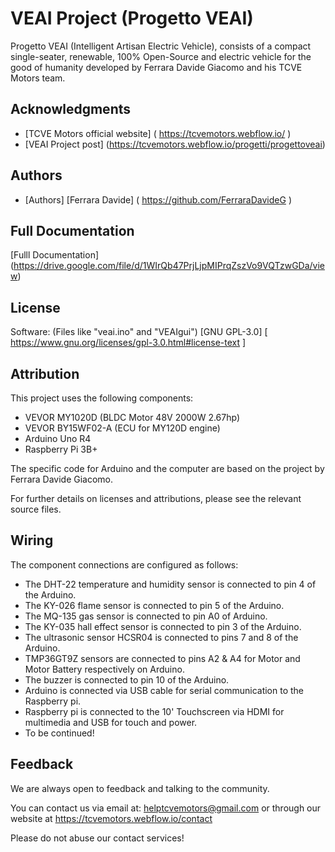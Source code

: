 # VEAI Project (Progetto VEAI)

Progetto VEAI (Intelligent Artisan Electric Vehicle), consists of a compact single-seater, renewable, 100% Open-Source and electric vehicle for the good of humanity developed by Ferrara Davide Giacomo and his TCVE Motors team.


## Acknowledgments

 - [TCVE Motors official website] ( https://tcvemotors.webflow.io/ )
 - [VEAI Project post] (https://tcvemotors.webflow.io/progetti/progettoveai)


## Authors

- [Authors] [Ferrara Davide] ( https://github.com/FerraraDavideG )


## Full Documentation

[Fulll Documentation] (https://drive.google.com/file/d/1WIrQb47PrjLjpMIPrqZszVo9VQTzwGDa/view)


## License

Software: (Files like "veai.ino" and "VEAIgui") [GNU GPL-3.0] [ https://www.gnu.org/licenses/gpl-3.0.html#license-text ]


## Attribution

This project uses the following components:

- VEVOR MY1020D (BLDC Motor 48V 2000W 2.67hp)
- VEVOR BY15WF02-A (ECU for MY120D engine)
- Arduino Uno R4
- Raspberry Pi 3B+

The specific code for Arduino and the computer are based on the project by Ferrara Davide Giacomo.

For further details on licenses and attributions, please see the relevant source files.


## Wiring


The component connections are configured as follows:

- The DHT-22 temperature and humidity sensor is connected to pin 4 of the Arduino.
- The KY-026 flame sensor is connected to pin 5 of the Arduino.
- The MQ-135 gas sensor is connected to pin A0 of Arduino.
- The KY-035 hall effect sensor is connected to pin 3 of the Arduino.
- The ultrasonic sensor HCSR04 is connected to pins 7 and 8 of the Arduino.
- TMP36GT9Z sensors are connected to pins A2 & A4 for Motor and Motor Battery respectively on Arduino.
- The buzzer is connected to pin 10 of the Arduino.
- Arduino is connected via USB cable for serial communication to the Raspberry pi.
- Raspberry pi is connected to the 10' Touchscreen via HDMI for multimedia and USB for touch and power.
- To be continued!


## Feedback

We are always open to feedback and talking to the community.

You can contact us via email at: helptcvemotors@gmail.com or through our website at https://tcvemotors.webflow.io/contact

Please do not abuse our contact services!
